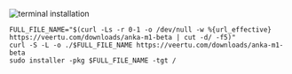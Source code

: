 ![terminal installation](/anka/images/anka-virtualization/terminal-installation.png)

```shell
FULL_FILE_NAME="$(curl -Ls -r 0-1 -o /dev/null -w %{url_effective} https://veertu.com/downloads/anka-m1-beta | cut -d/ -f5)"
curl -S -L -o ./$FULL_FILE_NAME https://veertu.com/downloads/anka-m1-beta
sudo installer -pkg $FULL_FILE_NAME -tgt /
```